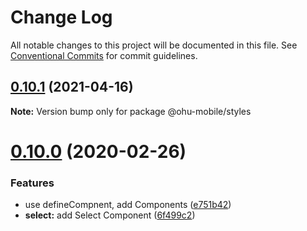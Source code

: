 # Change Log

All notable changes to this project will be documented in this file.
See [Conventional Commits](https://conventionalcommits.org) for commit guidelines.

## [0.10.1](https://github.com/jeffwcx/ohu-mobile/compare/@ohu-mobile/styles@0.10.0...@ohu-mobile/styles@0.10.1) (2021-04-16)

**Note:** Version bump only for package @ohu-mobile/styles





# [0.10.0](https://github.com/jeffwcx/ohu-mobile/compare/@ohu-mobile/styles@0.9.5...@ohu-mobile/styles@0.10.0) (2020-02-26)


### Features

* use defineCompnent, add Components ([e751b42](https://github.com/jeffwcx/ohu-mobile/commit/e751b4202d79add1a59a1a85917080e67cc264ae))
* **select:** add Select Component ([6f499c2](https://github.com/jeffwcx/ohu-mobile/commit/6f499c25cd00d771d8a3aa459b021d8b3930582e))

